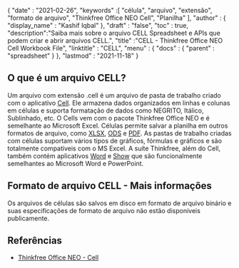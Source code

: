 {
  "date" : "2021-02-26",
  "keywords" :[ "célula", "arquivo", "extensão", "formato de arquivo", "Thinkfree Office NEO Cell", "Planilha" ],
  "author" : {
    "display_name" : "Kashif Iqbal"
},
  "draft" : "false",
  "toc" : true,
  "description":"Saiba mais sobre o arquivo CELL Spreadsheet e APIs que podem criar e abrir arquivos CELL.",
  "title" :"CELL - Thinkfree Office NEO Cell Workbook File",
  "linktitle" : "CELL",
  "menu" : {
    "docs" : {
      "parent" : "spreadsheet"
}
},
  "lastmod" : "2021-11-18"
}

## O que é um arquivo CELL?

Um arquivo com extensão .cell é um arquivo de pasta de trabalho criado com o aplicativo [Cell](https://office.hancom.com/). Ele armazena dados organizados em linhas e colunas em células e suporta formatação de dados como NEGRITO, Itálico, Sublinhado, etc. O Cells vem com o pacote Thinkfree Office NEO e é semelhante ao Microsoft Excel. Células permite salvar a planilha em outros formatos de arquivo, como [XLSX](/pt/spreadsheet/xlsx/), [ODS](/pt/spreadsheet/ods/) e [PDF](/pt/pdf/). As pastas de trabalho criadas com células suportam vários tipos de gráficos, fórmulas e gráficos e são totalmente compatíveis com o MS Excel. A suíte Thinkfree, além do Cell, também contém aplicativos [Word](https://office.hancom.com/) e [Show](https://office.hancom.com/) que são funcionalmente semelhantes ao Microsoft Word e PowerPoint.

## Formato de arquivo CELL - Mais informações

Os arquivos de células são salvos em disco em formato de arquivo binário e suas especificações de formato de arquivo não estão disponíveis publicamente.

## Referências ##

* [Thinkfree Office NEO - Cell](https://office.hancom.com/)

